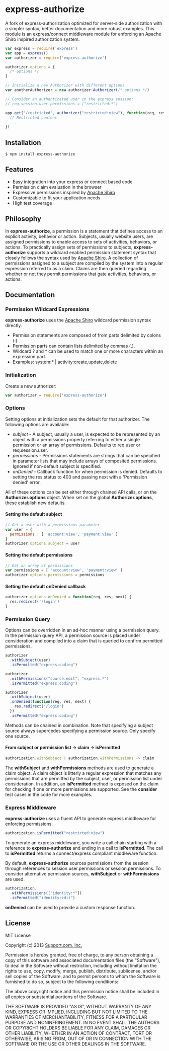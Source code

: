 # express-authorize

A fork of express-authorization optimized for server-side authorization with a simpler syntax, better documentation and more robust examples.
This module is an express/connect middleware module for enforcing an Apache Shiro inspired authorization system.

```js
var express = require('express')
var app = express()
var authorizer = require('express-authorize')

authorizer.options = {
  /* options */
}

// Initialize a new Authorizer with different options
var anotherAuthorizer = new authorizer.Authorizer(/* options */)

// Consider an authenticated user in the express session:
// req.session.user.permissions = ["restricted:*"]

app.get('/restricted', authorizer("restricted:view"), function(req, res) {
  // Restricted content
  ...
})
```

## Installation

    $ npm install express-authorize

## Features

  * Easy integration into your express or connect based code
  * Permission claim evaluation in the browser
  * Expressive permissions inspired by [Apache Shiro](http://shiro.apache.org/permissions.html)
  * Customizable to fit your application needs
  * High test coverage

## Philosophy

  In __express-authorize__, a permission is a statement that defines access to an explicit activity, behavior or action.
  Subjects, usually website users, are assigned permissions to enable access to sets of activities, behaviors, or actions.
  To practically assign sets of permissions to subjects, __express-authorize__ supports a wildcard enabled permission statement
  syntax that closely follows the syntax used by [Apache Shiro](http://shiro.apache.org/permissions.html).
  A collection of permissions assigned to a subject are compiled by the system into a regular expression referred to as a claim.
  Claims are then queried regarding whether or not they permit permissions that gate activities, behaviors, or actions.

## Documentation

### Permission Wildcard Expressions

  __express-authorize__ uses the [Apache Shiro](http://shiro.apache.org/permissions.html) wildcard permission syntax directly.

   * Permission statements are composed of from parts delimited by colons (:).
   * Permission parts can contain lists delimited by commas (,).
   * Wildcard ? and * can be used to match one or more characters within an expression part.
   * Examples: system:* | activity:create,update,delete


### Initialization

  Create a new authorizer:
  ```js
  var authorizer = require('express-authorize')
  ```

### Options
Setting options at initialization sets the default for that authorizer. The following options are available:

- _subject_ - A subject, usually a user, is expected to be represented by an object with a permissions property referring to either a single permission or an array of permissions. Defaults to req.user or req.session.user.
- _permissions_ - Permissions statements are strings that can be specified in parameter lists that may include arrays of composited permissions. Ignored if non-default subject is specified.
- _onDenied_ - Callback function for when permission is denied. Defaults to setting the res.status to 403 and passing next with a 'Permission denied' error.

All of these options can be set either through chained API calls, or on the __Authorizer.options__ object. When set on the global __Authorizer.options__, these establish new defaults.

#### Setting the default subject

```js
// Get a user with a permissions parameter
var user = {
  permissions : [ 'account:view', 'payment:view' ]
}
authorizer.options.subject = user
```

#### Setting the default permissions
```js
// Get an array of permissions
var permissions = [ 'account:view', 'payment:view' ]
authorizer.options.permissions = permissions
```

#### Setting the default onDenied callback
```js
authorizer.options.onDenied = function(req, res, next) {
  res.redirect('/login')
}
```

### Permission Query
  Options can be overridden in an ad-hoc manner using a permission query.
  In the permission query API, a permission source is placed under consideration and compiled into a claim that is
  queried to confirm permitted permissions.

```js
authorizer
  .withSubject(user)
  .isPermitted("express:coding")

authorizer
  .withPermissions("source:edit", "express:*")
  .isPermitted("express:coding")

authorizer
  .withSubject(user)
  .onDenied(function(req, res, next) {
    res.redirect('/login')
  })
  .isPermitted("express:coding")
```

Methods can be chained in combination. Note that specifying a subject source always supercedes specifying a permission source. Only specify one source.

#### From subject or permission list -> claim -> isPermitted
```js
authorization.withSubject | authorization.withPermissions -> claim
```
  The __withSubject__ and __withPermissions__ methods are used to generate a claim object.
  A claim object is litterly a regular expression that matches any permissions that are permitted by the
  subject, user, or permission list under consideration.  In addition, an __isPermitted__ method is exposed on
  the claim for checking if one or more permissions are supported.  See the __consider__ test cases in the code
  for more examples.

### Express Middleware

  __express-authorize__ uses a fluent API to generate express middleware for enforcing permissions.
  ```js
  authorization.isPermitted("restricted:view")
  ```
  To generate an express middleware, you write a call chain starting with a reference to __express-authorize__
  and ending in a call to __isPermitted__.  The call to __isPermitted__ returns a connect/express compliant middleware function.

  By default, __express-authorize__ sources permissions from the session through references to session.user.permissions or session.permissions.
  To consider alternative permission sources, __withSubject__ or __withPermissions__ are used.
  ```js
  authorization.
    .withPermissions(["identity:*"])
    .isPermitted("identity:edit")
  ```

  __onDenied__ can be used to provide a custom response function.

## License

MIT License

Copyright (c) 2013 [Support.com, Inc.](http://www.support.com)

Permission is hereby granted, free of charge, to any person obtaining a copy
of this software and associated documentation files (the "Software"), to deal
in the Software without restriction, including without limitation the rights
to use, copy, modify, merge, publish, distribute, sublicense, and/or sell
copies of the Software, and to permit persons to whom the Software is
furnished to do so, subject to the following conditions:

The above copyright notice and this permission notice shall be included in
all copies or substantial portions of the Software.

THE SOFTWARE IS PROVIDED "AS IS", WITHOUT WARRANTY OF ANY KIND, EXPRESS OR
IMPLIED, INCLUDING BUT NOT LIMITED TO THE WARRANTIES OF MERCHANTABILITY,
FITNESS FOR A PARTICULAR PURPOSE AND NONINFRINGEMENT. IN NO EVENT SHALL THE
AUTHORS OR COPYRIGHT HOLDERS BE LIABLE FOR ANY CLAIM, DAMAGES OR OTHER
LIABILITY, WHETHER IN AN ACTION OF CONTRACT, TORT OR OTHERWISE, ARISING FROM,
OUT OF OR IN CONNECTION WITH THE SOFTWARE OR THE USE OR OTHER DEALINGS IN
THE SOFTWARE.
